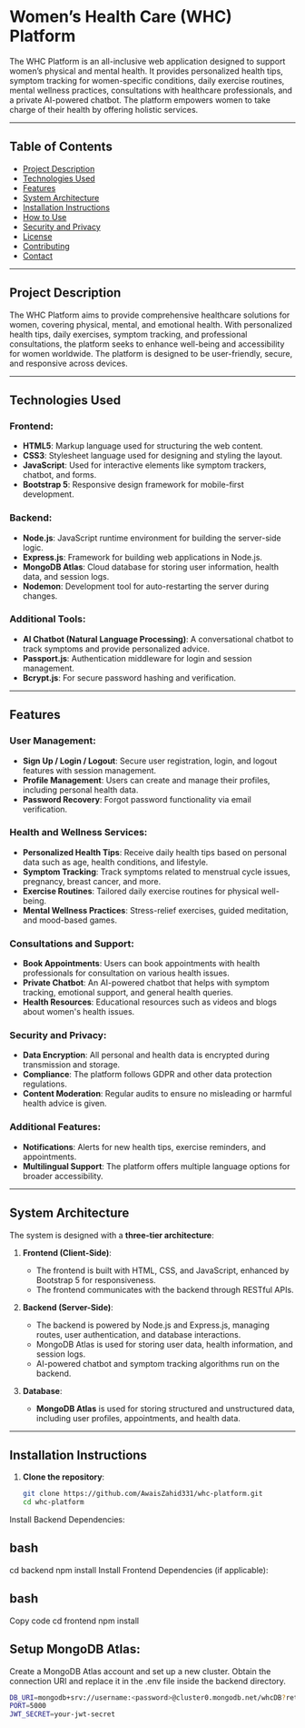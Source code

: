 # Women’s Health Care (WHC) Platform

The WHC Platform is an all-inclusive web application designed to support women’s physical and mental health. It provides personalized health tips, symptom tracking for women-specific conditions, daily exercise routines, mental wellness practices, consultations with healthcare professionals, and a private AI-powered chatbot. The platform empowers women to take charge of their health by offering holistic services.

---

## Table of Contents

- [Project Description](#project-description)
- [Technologies Used](#technologies-used)
- [Features](#features)
- [System Architecture](#system-architecture)
- [Installation Instructions](#installation-instructions)
- [How to Use](#how-to-use)
- [Security and Privacy](#security-and-privacy)
- [License](#license)
- [Contributing](#contributing)
- [Contact](#contact)

---

## Project Description

The WHC Platform aims to provide comprehensive healthcare solutions for women, covering physical, mental, and emotional health. With personalized health tips, daily exercises, symptom tracking, and professional consultations, the platform seeks to enhance well-being and accessibility for women worldwide. The platform is designed to be user-friendly, secure, and responsive across devices.

---

## Technologies Used

### Frontend:
- **HTML5**: Markup language used for structuring the web content.
- **CSS3**: Stylesheet language used for designing and styling the layout.
- **JavaScript**: Used for interactive elements like symptom trackers, chatbot, and forms.
- **Bootstrap 5**: Responsive design framework for mobile-first development.

### Backend:
- **Node.js**: JavaScript runtime environment for building the server-side logic.
- **Express.js**: Framework for building web applications in Node.js.
- **MongoDB Atlas**: Cloud database for storing user information, health data, and session logs.
- **Nodemon**: Development tool for auto-restarting the server during changes.

### Additional Tools:
- **AI Chatbot (Natural Language Processing)**: A conversational chatbot to track symptoms and provide personalized advice.
- **Passport.js**: Authentication middleware for login and session management.
- **Bcrypt.js**: For secure password hashing and verification.

---

## Features

### User Management:
- **Sign Up / Login / Logout**: Secure user registration, login, and logout features with session management.
- **Profile Management**: Users can create and manage their profiles, including personal health data.
- **Password Recovery**: Forgot password functionality via email verification.

### Health and Wellness Services:
- **Personalized Health Tips**: Receive daily health tips based on personal data such as age, health conditions, and lifestyle.
- **Symptom Tracking**: Track symptoms related to menstrual cycle issues, pregnancy, breast cancer, and more.
- **Exercise Routines**: Tailored daily exercise routines for physical well-being.
- **Mental Wellness Practices**: Stress-relief exercises, guided meditation, and mood-based games.

### Consultations and Support:
- **Book Appointments**: Users can book appointments with health professionals for consultation on various health issues.
- **Private Chatbot**: An AI-powered chatbot that helps with symptom tracking, emotional support, and general health queries.
- **Health Resources**: Educational resources such as videos and blogs about women's health issues.

### Security and Privacy:
- **Data Encryption**: All personal and health data is encrypted during transmission and storage.
- **Compliance**: The platform follows GDPR and other data protection regulations.
- **Content Moderation**: Regular audits to ensure no misleading or harmful health advice is given.

### Additional Features:
- **Notifications**: Alerts for new health tips, exercise reminders, and appointments.
- **Multilingual Support**: The platform offers multiple language options for broader accessibility.

---

## System Architecture

The system is designed with a **three-tier architecture**:

1. **Frontend (Client-Side)**:
   - The frontend is built with HTML, CSS, and JavaScript, enhanced by Bootstrap 5 for responsiveness.
   - The frontend communicates with the backend through RESTful APIs.

2. **Backend (Server-Side)**:
   - The backend is powered by Node.js and Express.js, managing routes, user authentication, and database interactions.
   - MongoDB Atlas is used for storing user data, health information, and session logs.
   - AI-powered chatbot and symptom tracking algorithms run on the backend.

3. **Database**:
   - **MongoDB Atlas** is used for storing structured and unstructured data, including user profiles, appointments, and health data.

---

## Installation Instructions

1. **Clone the repository**:
   ```bash
   git clone https://github.com/AwaisZahid331/whc-platform.git
   cd whc-platform
Install Backend Dependencies:

## bash
cd backend
npm install
Install Frontend Dependencies (if applicable):

## bash
Copy code
cd frontend
npm install

## Setup MongoDB Atlas:

Create a MongoDB Atlas account and set up a new cluster.
Obtain the connection URI and replace it in the .env file inside the backend directory.
 ```bash
DB_URI=mongodb+srv://username:<password>@cluster0.mongodb.net/whcDB?retryWrites=true&w=majority
PORT=5000
JWT_SECRET=your-jwt-secret
